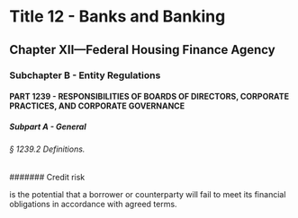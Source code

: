 
# Title 12 - Banks and Banking
## Chapter XII—Federal Housing Finance Agency
### Subchapter B - Entity Regulations
#### PART 1239 - RESPONSIBILITIES OF BOARDS OF DIRECTORS, CORPORATE PRACTICES, AND CORPORATE GOVERNANCE
##### Subpart A - General
###### § 1239.2 Definitions.
####### Credit risk

is the potential that a borrower or counterparty will fail to meet its financial obligations in accordance with agreed terms.
